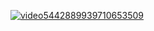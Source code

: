 <a href="https://gifyu.com/image/SgC0M"><img src="https://s11.gifyu.com/images/SgC0M.gif" alt="video5442889939710653509" border="0" /></a>
